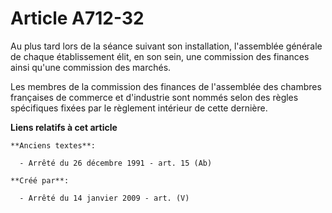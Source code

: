 # Article A712-32

Au plus tard lors de la séance suivant son installation, l'assemblée générale de chaque établissement élit, en son sein, une
commission des finances ainsi qu'une commission des marchés.

Les membres de la commission des finances de l'assemblée des chambres françaises de commerce et d'industrie sont nommés selon
des règles spécifiques fixées par le règlement intérieur de cette dernière.

**Liens relatifs à cet article**

	**Anciens textes**:

	  - Arrêté du 26 décembre 1991 - art. 15 (Ab)

	**Créé par**:

	  - Arrêté du 14 janvier 2009 - art. (V)
